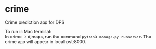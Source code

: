 # crime
Crime prediction app for DPS <br/>

 To run in Mac terminal: <br/>
       In crime → djmaps, run the command `python3 manage.py runserver`. The crime app will appear in localhost:8000. <br/>
